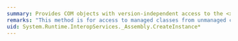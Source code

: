 ```yaml
---
summary: Provides COM objects with version-independent access to the <xref href="erload:System.Reflection.Assembly.CreateInstance"></xref> methods.
remarks: "This method is for access to managed classes from unmanaged code, and should not be called from managed code.  \n  \n The <xref:System.Reflection.Assembly.CreateInstance%2A> methods locate a type from this assembly and create an instance of it using the system activator."
uid: System.Runtime.InteropServices._Assembly.CreateInstance*
---
```

